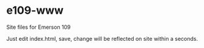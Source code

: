 # e109-www
Site files for Emerson 109

Just edit index.html, save, change will be reflected on site within a seconds.
